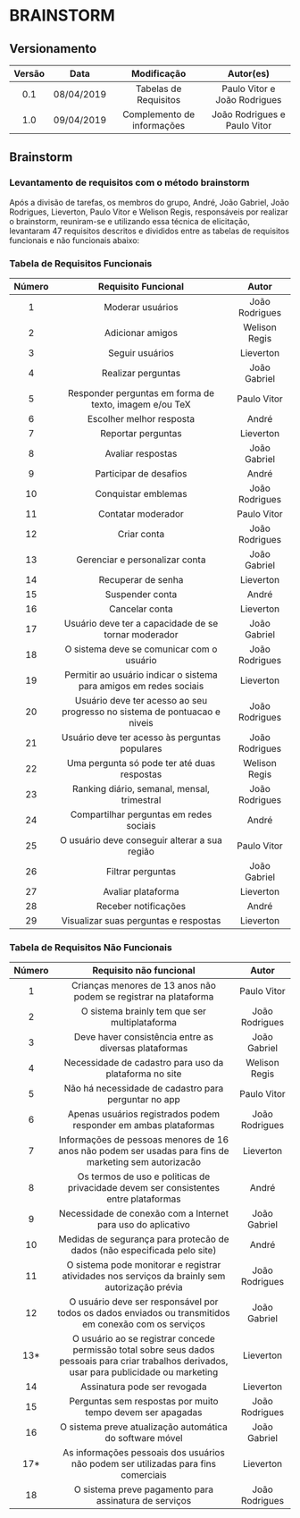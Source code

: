 # BRAINSTORM

## Versionamento

| Versão |    Data    |             Modificação             |           Autor(es)          |
| :----: | :--------: | :---------------------------------: | :--------------------------: |
|  0.1   | 08/04/2019 |        Tabelas de Requisitos        | Paulo Vitor e João Rodrigues |
|  1.0   | 09/04/2019 |      Complemento de informações     | João Rodrigues e Paulo Vitor |

## Brainstorm

### Levantamento de requisitos com o método brainstorm

Após a divisão de tarefas, os membros do grupo, André, João Gabriel, João Rodrigues, Lieverton, Paulo Vitor e Welison Regis, responsáveis por realizar o brainstorm, reuniram-se e utilizando essa técnica de elicitação, levantaram 47 requisitos descritos e divididos entre as tabelas de requisitos funcionais e não funcionais abaixo:

### Tabela de Requisitos Funcionais

|  Número | Requisito Funcional | Autor |
|  :----: | :-----------------: | :---: |
|  1 | Moderar usuários | João Rodrigues |
|  2 | Adicionar amigos | Welison Regis  |
|  3 | Seguir usuários  | Lieverton |
|  4 | Realizar perguntas | João Gabriel |
|  5 | Responder perguntas em forma de texto, imagem e/ou TeX | Paulo Vitor |
|  6 | Escolher melhor resposta | André |
|  7 | Reportar perguntas | Lieverton |
|  8 | Avaliar respostas | João Gabriel | 
|  9 | Participar de desafios | André | 
| 10 | Conquistar emblemas | João Rodrigues |
| 11 | Contatar moderador | Paulo Vitor |
| 12 | Criar conta | João Rodrigues |
| 13 | Gerenciar e personalizar conta | João Gabriel |
| 14 | Recuperar de senha | Lieverton |
| 15 | Suspender conta | André |
| 16 | Cancelar conta | Lieverton |
| 17 | Usuário deve ter a capacidade de se tornar moderador | João Gabriel |
| 18 | O sistema deve se comunicar com o usuário | João Rodrigues |
| 19 | Permitir ao usuário indicar o sistema para amigos em redes sociais | Lieverton |
| 20 | Usuário deve ter acesso ao seu progresso no sistema de pontuacao e niveis | João Rodrigues |
| 21 | Usuário deve ter acesso às perguntas populares | João Rodrigues |
| 22 | Uma pergunta só pode ter até duas respostas | Welison Regis |
| 23 | Ranking diário, semanal, mensal, trimestral | João Rodrigues |
| 24 | Compartilhar perguntas em redes sociais | André | 
| 25 | O usuário deve conseguir alterar a sua região | Paulo Vitor |
| 26 | Filtrar perguntas | João Gabriel |
| 27 | Avaliar plataforma | Lieverton | 
| 28 | Receber notificações | André |
| 29 | Visualizar suas perguntas e respostas | Lieverton |

### Tabela de Requisitos Não Funcionais

|  Número | Requisito não funcional | Autor |
|  :----: | :---------------------: | :---: |
| 1 | Crianças menores de 13 anos não podem se registrar na plataforma | Paulo Vitor |
| 2 | O sistema brainly tem que ser multiplataforma | João Rodrigues |
| 3 | Deve haver consistência entre as diversas plataformas | João Gabriel |
| 4 | Necessidade de cadastro para uso da plataforma no site | Welison Regis |
| 5 | Não há necessidade de cadastro para perguntar no app | Paulo Vitor | 
| 6 | Apenas usuários registrados podem responder em ambas plataformas | João Rodrigues |
| 7 | Informações de pessoas menores de 16 anos não podem ser usadas para fins de marketing sem autorizacão | Lieverton |
| 8 | Os termos de uso e politicas de privacidade devem ser consistentes entre plataformas | André |
| 9 | Necessidade de conexão com a Internet para uso do aplicativo | João Gabriel |
| 10 | Medidas de segurança para protecão de dados (não especificada pelo site) | André |
| 11 | O sistema pode monitorar e registrar atividades nos serviços da brainly sem autorização prévia | João Rodrigues |
| 12 | O usuário deve ser responsável por todos os dados enviados ou transmitidos em conexão com os serviços | João Gabriel |
| 13* | O usuário ao se registrar concede permissão total sobre seus dados pessoais para criar trabalhos derivados, usar para publicidade ou marketing | Lieverton |
| 14 | Assinatura pode ser revogada | Lieverton |
| 15 | Perguntas sem respostas por muito tempo devem ser apagadas | João Rodrigues |
| 16 | O sistema preve atualização automática do software móvel | João Gabriel | 
| 17* | As informações pessoais dos usuários não podem ser utilizadas para fins comerciais | Lieverton |
| 18 | O sistema preve pagamento para assinatura de serviços | João Rodrigues |
